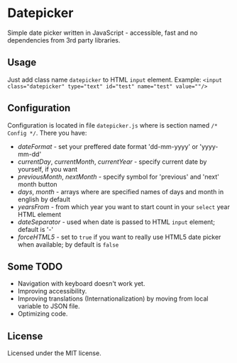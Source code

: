 # Datepicker

Simple date picker written in JavaScript - accessible, fast and no dependencies from 3rd party libraries.

## Usage

Just add class name `datepicker` to HTML `input` element. Example: `<input class="datepicker" type="text" id="test" name="test" value=""/>`

## Configuration

Configuration is located in file `datepicker.js` where is section named `/* Config */`. There you have:
- _dateFormat_ - set your preffered date format 'dd-mm-yyyy' or 'yyyy-mm-dd'
- _currentDay_, _currentMonth_, _currentYear_ - specify current date by yourself, if you want
- _previousMonth_, _nextMonth_ - specify symbol for 'previous' and 'next' month button
- _days_, _month_ - arrays where are specified names of days and month in english by default
- _yearsFrom_ - from which year you want to start count in your `select` year HTML element
- _dateSeparator_ - used when date is passed to HTML `input` element; default is '-'
- _forceHTML5_ - set to `true` if you want to really use HTML5 date picker when available; by default is `false`

## Some TODO

- Navigation with keyboard doesn't work yet.
- Improving accessibility.
- Improving translations (Internationalization) by moving from local variable to JSON file.
- Optimizing code.

## License

Licensed under the MIT license.